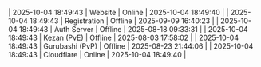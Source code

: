 | 2025-10-04 18:49:43 | Website | Online | 2025-10-04 18:49:40 |
| 2025-10-04 18:49:43 | Registration | Offline | 2025-09-09 16:40:23 |
| 2025-10-04 18:49:43 | Auth Server | Offline | 2025-08-18 09:33:31 |
| 2025-10-04 18:49:43 | Kezan (PvE) | Offline | 2025-08-03 17:58:02 |
| 2025-10-04 18:49:43 | Gurubashi (PvP) | Offline | 2025-08-23 21:44:06 |
| 2025-10-04 18:49:43 | Cloudflare | Online | 2025-10-04 18:49:40 |
